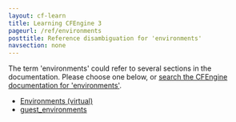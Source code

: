 ```yaml
---
layout: cf-learn
title: Learning CFEngine 3
pageurl: /ref/environments
posttitle: Reference disambiguation for 'environments'
navsection: none
---
```


The term 'environments' could refer to several sections in the documentation. Please choose one below, or
[search the CFEngine documentation for 'environments'](http://cfengine.com/docs/latest/search.html?q=environments).

- [Environments (virtual)](http://cfengine.com/docs/latest/examples-example-snippets-system-administration.html#environments-virtual)
- [guest_environments](http://cfengine.com/docs/latest/reference-promise-types-guest_environments.html#guest_environments)

